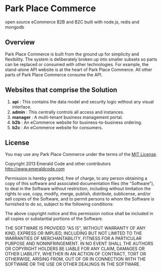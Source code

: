 # Park Place Commerce
open source eCommerce B2B and B2C built with node.js, redis and mongodb
## Overview
Park Place Commerce is built from the ground up for simplicity and flexibility. The system is deliberately broken up into smaller subsets so parts can be replaced or consumed with other technologies. For example, the stand-alone API website is at the heart of Park Place Commerce. All other parts of Park Place Commerce consume the API.
## Websites that comprise the Solution
  1. **api** : This contains the data model and security logic without any visual interface.
  2. **admin** : This centrally controls all access and instances.
  3. **manager** : A multi-tenant business management portal.
  4. **b2b** : An eCommerce website for business-to-business ordering.
  5. **b2c** : An eCommerce website for consumers.

## License
You may use any Park Place Commerce under the terms of the [MIT License](http://en.wikipedia.org/wiki/MIT_License).

Copyright 2013 Emerald Code and other contributors
http://www.emeraldcode.com

Permission is hereby granted, free of charge, to any person obtaining
a copy of this software and associated documentation files (the
"Software"), to deal in the Software without restriction, including
without limitation the rights to use, copy, modify, merge, publish,
distribute, sublicense, and/or sell copies of the Software, and to
permit persons to whom the Software is furnished to do so, subject to
the following conditions:

The above copyright notice and this permission notice shall be
included in all copies or substantial portions of the Software.

THE SOFTWARE IS PROVIDED "AS IS", WITHOUT WARRANTY OF ANY KIND,
EXPRESS OR IMPLIED, INCLUDING BUT NOT LIMITED TO THE WARRANTIES OF
MERCHANTABILITY, FITNESS FOR A PARTICULAR PURPOSE AND
NONINFRINGEMENT. IN NO EVENT SHALL THE AUTHORS OR COPYRIGHT HOLDERS BE
LIABLE FOR ANY CLAIM, DAMAGES OR OTHER LIABILITY, WHETHER IN AN ACTION
OF CONTRACT, TORT OR OTHERWISE, ARISING FROM, OUT OF OR IN CONNECTION
WITH THE SOFTWARE OR THE USE OR OTHER DEALINGS IN THE SOFTWARE.
